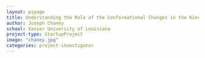 ```yaml
---
layout: pipage
title: Understanding the Role of the Conformational Changes in the Kinesin-5 on Processivity and Inhibition
author: Joseph Chaney
school: Xavier University of Louisiana
project-type: StartupProject
image: "chaney.jpg"
categories: project-investigator
---
```


